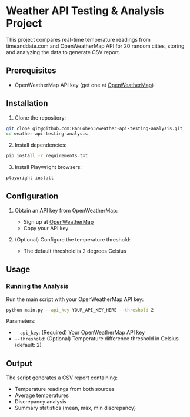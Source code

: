 # Weather API Testing & Analysis Project

This project compares real-time temperature readings from timeanddate.com and OpenWeatherMap API for 20 random cities,
storing and analyzing the data to generate CSV report.

## Prerequisites

- OpenWeatherMap API key (get one at [OpenWeatherMap](https://openweathermap.org/api))


## Installation

1. Clone the repository:
```bash
git clone git@github.com:RanCohen3/weather-api-testing-analysis.git
cd weather-api-testing-analysis
```

2. Install dependencies:
```bash
pip install -r requirements.txt
```

3. Install Playwright browsers:
```bash
playwright install
```

## Configuration

1. Obtain an API key from OpenWeatherMap:
   - Sign up at [OpenWeatherMap](https://openweathermap.org/api)
   - Copy your API key

2. (Optional) Configure the temperature threshold:
   - The default threshold is 2 degrees Celsius

## Usage

### Running the Analysis

Run the main script with your OpenWeatherMap API key:

```bash
python main.py --api_key YOUR_API_KEY_HERE --threshold 2
```

Parameters:
- `--api_key`: (Required) Your OpenWeatherMap API key
- `--threshold`: (Optional) Temperature difference threshold in Celsius (default: 2)


## Output

The script generates a CSV report containing:
- Temperature readings from both sources
- Average temperatures
- Discrepancy analysis
- Summary statistics (mean, max, min discrepancy)
